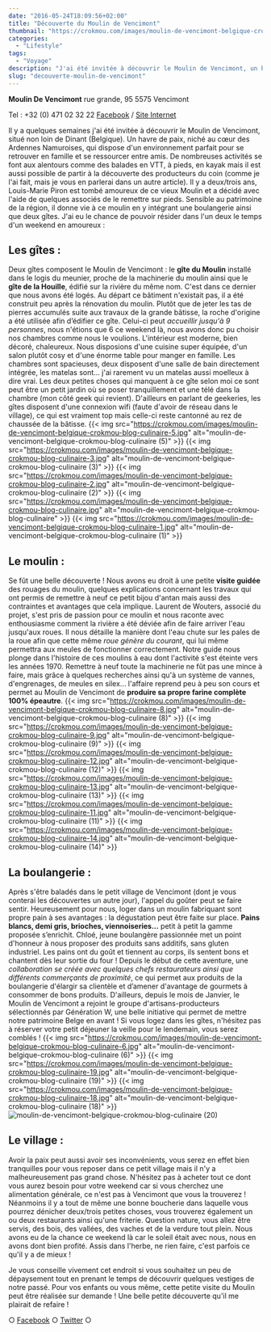 ```yaml
---
date: "2016-05-24T18:09:56+02:00"
title: "Découverte du Moulin de Vencimont"
thumbnail: "https://crokmou.com/images/moulin-de-vencimont-belgique-crokmou-blog-culinaire-7-1.jpg"
categories:
  - "Lifestyle"
tags:
  - "Voyage"
description: "J'ai été invitée à découvrir le Moulin de Vencimont, un havre de paix, niché au cœur des Ardennes Namuroises, qui dispose d'un environnement parfait..."
slug: "decouverte-moulin-de-vencimont"
---
```


**Moulin De Vencimont** rue grande, 95 5575 Vencimont

Tel : +32 (0) 471 02 32 22 [Facebook](https://www.facebook.com/MoulindeVencimont) / [Site Internet](http://www.moulindevencimont.be)

Il y a quelques semaines j'ai été invitée à découvrir le Moulin de Vencimont, situé non loin de Dinant (Belgique). Un havre de paix, niché au cœur des Ardennes Namuroises, qui dispose d'un environnement parfait pour se retrouver en famille et se ressourcer entre amis. De nombreuses activités se font aux alentours comme des balades en VTT, à pieds, en kayak mais il est aussi possible de partir à la découverte des producteurs du coin (comme je l'ai fait, mais je vous en parlerai dans un autre article). Il y a deux/trois ans, Louis-Marie Piron est tombé amoureux de ce vieux Moulin et a décidé avec l'aide de quelques associés de le remettre sur pieds. Sensible au patrimoine de la région, il donne vie à ce moulin en y intégrant une boulangerie ainsi que deux gîtes. J'ai eu le chance de pouvoir résider dans l'un deux le temps d'un weekend en amoureux :

## Les gîtes :

Deux gîtes composent le Moulin de Vencimont : le **gîte du Moulin** installé dans le logis du meunier, proche de la machinerie du moulin ainsi que le **gîte de la Houille**, édifié sur la rivière du même nom. C'est dans ce dernier que nous avons été logés. Au départ ce bâtiment n'existait pas, il a été construit peu après la rénovation du moulin. Plutôt que de jeter les tas de pierres accumulés suite aux travaux de la grande bâtisse, la roche d'origine a été utilisée afin d’édifier ce gîte. Celui-ci peut _accueillir jusqu'à 9 personnes_, nous n'étions que 6 ce weekend là, nous avons donc pu choisir nos chambres comme nous le voulions. L'intérieur est moderne, bien décoré, chaleureux. Nous disposions d'une cuisine super équipée, d'un salon plutôt cosy et d'une énorme table pour manger en famille. Les chambres sont spacieuses, deux disposent d'une salle de bain directement intégrée, les matelas sont... j'ai rarement vu un matelas aussi moelleux à dire vrai. Les deux petites choses qui manquent à ce gîte selon moi ce sont peut être un petit jardin où se poser tranquillement et une télé dans la chambre (mon côté geek qui revient). D'ailleurs en parlant de geekeries, les gîtes disposent d'une connexion wifi (faute d'avoir de réseau dans le village), ce qui est vraiment top mais celle-ci reste cantonné au rez de chaussée de la bâtisse. {{< img src="https://crokmou.com/images/moulin-de-vencimont-belgique-crokmou-blog-culinaire-5.jpg" alt="moulin-de-vencimont-belgique-crokmou-blog-culinaire (5)" >}} {{< img src="https://crokmou.com/images/moulin-de-vencimont-belgique-crokmou-blog-culinaire-3.jpg" alt="moulin-de-vencimont-belgique-crokmou-blog-culinaire (3)" >}} {{< img src="https://crokmou.com/images/moulin-de-vencimont-belgique-crokmou-blog-culinaire-2.jpg" alt="moulin-de-vencimont-belgique-crokmou-blog-culinaire (2)" >}} {{< img src="https://crokmou.com/images/moulin-de-vencimont-belgique-crokmou-blog-culinaire.jpg" alt="moulin-de-vencimont-belgique-crokmou-blog-culinaire" >}} {{< img src="https://crokmou.com/images/moulin-de-vencimont-belgique-crokmou-blog-culinaire-1.jpg" alt="moulin-de-vencimont-belgique-crokmou-blog-culinaire (1)" >}}

## Le moulin :

Se fût une belle découverte ! Nous avons eu droit à une petite **visite guidée** des rouages du moulin, quelques explications concernant les travaux qui ont permis de remettre à neuf ce petit bijou d'antan mais aussi des contraintes et avantages que cela implique. Laurent de Wouters, associé du projet, s'est pris de passion pour ce moulin et nous raconte avec enthousiasme comment la rivière a été déviée afin de faire arriver l'eau jusqu'aux roues. Il nous détaille la manière dont l'eau chute sur les pales de la roue afin que cette même _roue génère du courant_, qui lui même permettra aux meules de fonctionner correctement. Notre guide nous plonge dans l'histoire de ces moulins à eau dont l'activité s'est éteinte vers les années 1970\. Remettre à neuf toute la machinerie ne fût pas une mince à faire, mais grâce à quelques recherches ainsi qu'à un système de vannes, d'engrenages, de meules en silex... l'affaire reprend peu à peu son cours et permet au Moulin de Vencimont de **produire sa propre farine complète 100% épeautre**. {{< img src="https://crokmou.com/images/moulin-de-vencimont-belgique-crokmou-blog-culinaire-8.jpg" alt="moulin-de-vencimont-belgique-crokmou-blog-culinaire (8)" >}} {{< img src="https://crokmou.com/images/moulin-de-vencimont-belgique-crokmou-blog-culinaire-9.jpg" alt="moulin-de-vencimont-belgique-crokmou-blog-culinaire (9)" >}} {{< img src="https://crokmou.com/images/moulin-de-vencimont-belgique-crokmou-blog-culinaire-12.jpg" alt="moulin-de-vencimont-belgique-crokmou-blog-culinaire (12)" >}} {{< img src="https://crokmou.com/images/moulin-de-vencimont-belgique-crokmou-blog-culinaire-13.jpg" alt="moulin-de-vencimont-belgique-crokmou-blog-culinaire (13)" >}} {{< img src="https://crokmou.com/images/moulin-de-vencimont-belgique-crokmou-blog-culinaire-11.jpg" alt="moulin-de-vencimont-belgique-crokmou-blog-culinaire (11)" >}} {{< img src="https://crokmou.com/images/moulin-de-vencimont-belgique-crokmou-blog-culinaire-14.jpg" alt="moulin-de-vencimont-belgique-crokmou-blog-culinaire (14)" >}}

## La boulangerie :

Après s'être baladés dans le petit village de Vencimont (dont je vous conterai les découvertes un autre jour), l'appel du goûter peut se faire sentir. Heureusement pour nous, loger dans un moulin fabriquant sont propre pain à ses avantages : la dégustation peut être faite sur place. **Pains blancs, demi gris, brioches, viennoiseries...** petit à petit la gamme proposée s’enrichit. Chloé, jeune boulangère passionnée met un point d'honneur à nous proposer des produits sans additifs, sans gluten industriel. Les pains ont du goût et tiennent au corps, ils sentent bons et chantent dès leur sortie du four ! Depuis le début de cette aventure, une _collaboration se créée avec quelques chefs restaurateurs_ _ainsi que différents commerçants de proximité_, ce qui permet aux produits de la boulangerie d'élargir sa clientèle et d’amener d'avantage de gourmets à consommer de bons produits. D'ailleurs, depuis le mois de Janvier, le Moulin de Vencimont a rejoint le groupe d'artisans-producteurs sélectionnés par Génération W, une belle initiative qui permet de mettre notre patrimoine Belge en avant ! Si vous logez dans les gîtes, n'hésitez pas à réserver votre petit déjeuner la veille pour le lendemain, vous serez comblés ! {{< img src="https://crokmou.com/images/moulin-de-vencimont-belgique-crokmou-blog-culinaire-6.jpg" alt="moulin-de-vencimont-belgique-crokmou-blog-culinaire (6)" >}} {{< img src="https://crokmou.com/images/moulin-de-vencimont-belgique-crokmou-blog-culinaire-19.jpg" alt="moulin-de-vencimont-belgique-crokmou-blog-culinaire (19)" >}} {{< img src="https://crokmou.com/images/moulin-de-vencimont-belgique-crokmou-blog-culinaire-18.jpg" alt="moulin-de-vencimont-belgique-crokmou-blog-culinaire (18)" >}}![moulin-de-vencimont-belgique-crokmou-blog-culinaire (20)](https://crokmou.com/images/moulin-de-vencimont-belgique-crokmou-blog-culinaire-20.jpg)

## Le village :

Avoir la paix peut aussi avoir ses inconvénients, vous serez en effet bien tranquilles pour vous reposer dans ce petit village mais il n'y a malheureusement pas grand chose. N'hésitez pas à acheter tout ce dont vous aurez besoin pour votre weekend car si vous cherchez une alimentation générale, ce n'est pas à Vencimont que vous la trouverez ! Néanmoins il y a tout de même une bonne boucherie dans laquelle vous pourrez dénicher deux/trois petites choses, vous trouverez également un ou deux restaurants ainsi qu'une friterie. Question nature, vous allez être servis, des bois, des vallées, des vaches et de la verdure tout plein. Nous avons eu de la chance ce weekend là car le soleil était avec nous, nous en avons dont bien profité. Assis dans l'herbe, ne rien faire, c'est parfois ce qu'il y a de mieux !

Je vous conseille vivement cet endroit si vous souhaitez un peu de dépaysement tout en prenant le temps de découvrir quelques vestiges de notre passé. Pour vos enfants ou vous même, cette petite visite du Moulin peut être réalisée sur demande ! Une belle petite découverte qu'il me plairait de refaire !

○ [Facebook](https://www.facebook.com/crokmou.blog) ○ [Twitter](https://twitter.com/Crokmou) ○